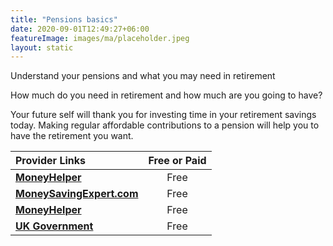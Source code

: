 ```yaml
---
title: "Pensions basics"
date: 2020-09-01T12:49:27+06:00
featureImage: images/ma/placeholder.jpeg
layout: static
---
```


Understand your pensions and what you may need in retirement

How much do you need in retirement and how much are you going to have?

Your future self will thank you for investing time in your retirement savings today. Making regular affordable contributions to a pension will help you to have the retirement you want.

| Provider Links      | Free or Paid  |  
| :-----------          | :--------------:      |  
| [**MoneyHelper**](https://www.moneyhelper.org.uk/en/pensions-and-retirement/pensions-basics) | Free | 
| [**MoneySavingExpert.com**](https://www.moneysavingexpert.com/pensions/) | Free | 
| [**MoneyHelper**](https://www.moneyhelper.org.uk/en/pensions-and-retirement/building-your-retirement-pot/how-to-increase-your-pension-savings) | Free | 
| [**UK Government**](https://www.gov.uk/check-state-pension) | Free | 
  

<br/><br/>






